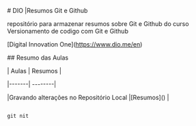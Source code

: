 

\# DIO |Resumos Git e Github



repositório para armazenar resumos sobre Git e Github do curso Versionamento de codigo com Git e Github

\[Digital Innovation One](https://www.dio.me/en)



\## Resumo das Aulas



| Aulas | Resumos |

|-------| --------|

|Gravando alterações no Repositório Local |\[Resumos]() | 



```

git nit

```

